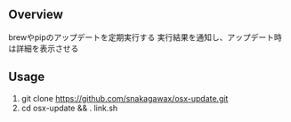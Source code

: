 ## Overview
brewやpipのアップデートを定期実行する
実行結果を通知し、アップデート時は詳細を表示させる

## Usage
1. git clone https://github.com/snakagawax/osx-update.git
1. cd osx-update && . link.sh

